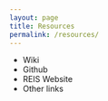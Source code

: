 ```yaml
---
layout: page
title: Resources
permalink: /resources/
---
```


* Wiki
* Github
* REIS Website
* Other links

